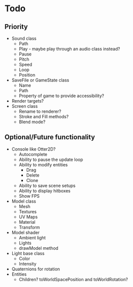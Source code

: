 # Todo

## Priority
* Sound class
    * Path
    * Play - maybe play through an audio class instead?
    * Pause
    * Pitch
    * Speed
    * Loop
    * Position
* SaveFile or GameState class
    * Name
    * Path
    * Property of game to provide accessibility?
* Render targets?
* Screen class
    * Rename to renderer?
    * Stroke and Fill methods?
    * Blend mode?

## Optional/Future functionality
* Console like Otter2D?
    * Autocomplete
    * Ability to pause the update loop
    * Ability to modify entities
        * Drag
        * Delete
        * Clone
    * Ability to save scene setups
    * Ability to display hitboxes
    * Show FPS
* Model class
    * Mesh
    * Textures
    * UV Maps
    * Material
    * Transform
* Model shader
    * Ambient light
    * Lights
    * drawModel method
* Light base class
    * Color
    * Intensity
* Quaternions for rotation
* Entities
    * Children? toWorldSpacePosition and toWorldRotation?